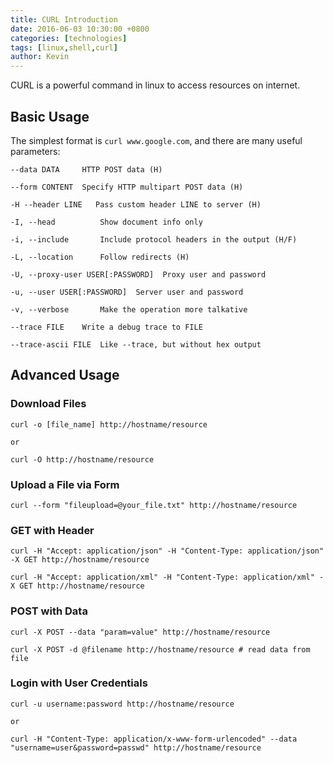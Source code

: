 ```yaml
---
title: CURL Introduction
date: 2016-06-03 10:30:00 +0800
categories: [technologies]
tags: [linux,shell,curl]
author: Kevin
---
```


CURL is a powerful command in linux to access resources on internet.

## Basic Usage

The simplest format is `curl www.google.com`, and there are many useful parameters:

    --data DATA     HTTP POST data (H)
    
    --form CONTENT  Specify HTTP multipart POST data (H)
    
    -H --header LINE   Pass custom header LINE to server (H)
    
    -I, --head          Show document info only
    
    -i, --include       Include protocol headers in the output (H/F)
    
    -L, --location      Follow redirects (H)
    
    -U, --proxy-user USER[:PASSWORD]  Proxy user and password
    
    -u, --user USER[:PASSWORD]  Server user and password
    
    -v, --verbose       Make the operation more talkative
    
    --trace FILE    Write a debug trace to FILE
    
    --trace-ascii FILE  Like --trace, but without hex output
    
    
## Advanced Usage

### Download Files

    curl -o [file_name] http://hostname/resource
    
    or 
    
    curl -O http://hostname/resource
    
### Upload a File via Form

    curl --form "fileupload=@your_file.txt" http://hostname/resource
    
### GET with Header

    curl -H "Accept: application/json" -H "Content-Type: application/json" -X GET http://hostname/resource
    
    curl -H "Accept: application/xml" -H "Content-Type: application/xml" -X GET http://hostname/resource
    
### POST with Data

    curl -X POST --data "param=value" http://hostname/resource
    
    curl -X POST -d @filename http://hostname/resource # read data from file
    
### Login with User Credentials

    curl -u username:password http://hostname/resource
    
    or
    
    curl -H "Content-Type: application/x-www-form-urlencoded" --data "username=user&password=passwd" http://hostname/resource   
    
    
    

    
